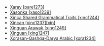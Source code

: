 - [Xaray [pare1273]](tree/araw1281/cent2413/cent2226/pare1273/md.ini)
- [Xasonka [xaso1239]](tree/mand1469/west2780/mand1431/cent2047/mand1432/mand1433/mand1434/mand1435/west2499/xaso1239/md.ini)
- [Xinca Shared Grammatical Traits [xinc1244]](tree/xinc1237/xinc1244/md.ini)
- [Xincan [xinc1237][xin]](tree/xinc1237/md.ini)
- [Xinguan Arawak [xing1249]](tree/araw1281/cent2413/cent2226/xing1249/md.ini)
- [Xinguan [xing1247]](tree/cari1283/peko1235/xing1247/md.ini)
- [Xorasan-Qashqa-Darya Arabic [xora1234]](tree/afro1255/semi1276/west2786/cent2236/arab1394/arab1395/east2729/cent2410/xora1234/md.ini)
